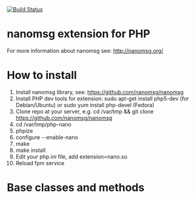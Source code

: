 [![Build Status](https://travis-ci.org/mkoppanen/php-nano.png?branch=master)](https://travis-ci.org/mkoppanen/php-nano)

nanomsg extension for PHP
=========================

For more information about nanomsg see: http://nanomsg.org/

How to install
=========================

1. Install nanomsg library, see: https://github.com/nanomsg/nanomsg
2. Install PHP dev tools for extension:  sudo apt-get install php5-dev (for Debian/Ubuntu) or sudo yum install php-devel (Fedora) 
3. Clone repo at your server, e.g. cd /var/tmp && git clone https://github.com/nanomsg/nanomsg
4. cd /var/tmp/php-nano
5. phpize   
6. configure --enable-nano
7. make
8. make install
9. Edit your php.ini file, add extension=nano.so 
10. Reload fpm service


Base classes and methods
=========================



